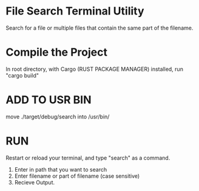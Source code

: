 
# File Search Terminal Utility

Search for a file or multiple files that contain the same part of the filename.


# Compile the Project

In root directory, with Cargo (RUST PACKAGE MANAGER) installed, run "cargo build"

# ADD TO USR BIN
move ./target/debug/search into /usr/bin/

# RUN

Restart or reload your terminal, and type "search" as a command.

1. Enter in path that you want to search
2. Enter filename or part of filename (case sensitive)
3. Recieve Output.


